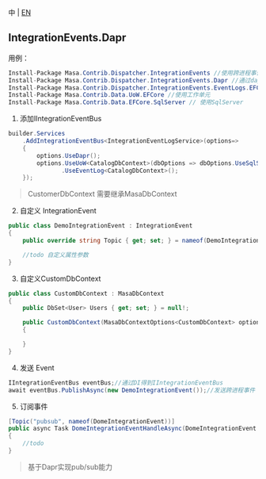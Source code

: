 中 | [EN](README.md)

## IntegrationEvents.Dapr

用例：

```C#
Install-Package Masa.Contrib.Dispatcher.IntegrationEvents //使用跨进程事件
Install-Package Masa.Contrib.Dispatcher.IntegrationEvents.Dapr //通过dapr完成跨进程事件
Install-Package Masa.Contrib.Dispatcher.IntegrationEvents.EventLogs.EFCore //记录跨进程消息日志
Install-Package Masa.Contrib.Data.UoW.EFCore //使用工作单元
Install-Package Masa.Contrib.Data.EFCore.SqlServer // 使用SqlServer
```

1. 添加IIntegrationEventBus

```C#
builder.Services
    .AddIntegrationEventBus<IntegrationEventLogService>(options=>
    {
        options.UseDapr();
        options.UseUoW<CatalogDbContext>(dbOptions => dbOptions.UseSqlServer("server=localhost;uid=sa;pwd=P@ssw0rd;database=identity"))//使用工作单元，推荐使用
               .UseEventLog<CatalogDbContext>();
    });
```

> CustomerDbContext 需要继承MasaDbContext

2. 自定义 IntegrationEvent

```C#
public class DemoIntegrationEvent : IntegrationEvent
{
    public override string Topic { get; set; } = nameof(DemoIntegrationEvent);//dapr topic name

    //todo 自定义属性参数
}
```

3. 自定义CustomDbContext

```C#
public class CustomDbContext : MasaDbContext
{
    public DbSet<User> Users { get; set; } = null!;

    public CustomDbContext(MasaDbContextOptions<CustomDbContext> options) : base(options)
    {

    }
}
```

4. 发送 Event

```C#
IIntegrationEventBus eventBus;//通过DI得到IIntegrationEventBus
await eventBus.PublishAsync(new DemoIntegrationEvent());//发送跨进程事件
```

5. 订阅事件

```C#
[Topic("pubsub", nameof(DomeIntegrationEvent))]
public async Task DomeIntegrationEventHandleAsync(DomeIntegrationEvent @event)
{
    //todo
}
```

> 基于Dapr实现pub/sub能力